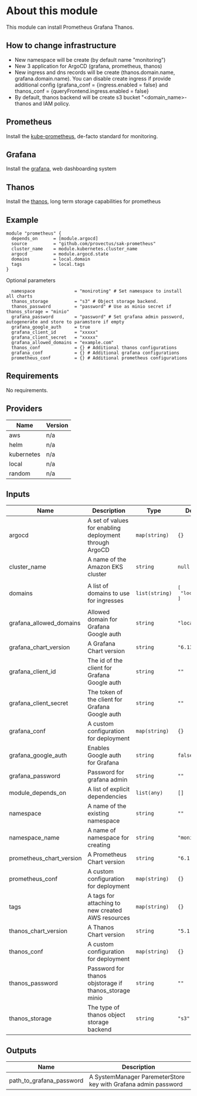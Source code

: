 # About this module

This module can install Prometheus Grafana Thanos.

## How to change infrastructure

 * New namespace will be create (by default name "monitoring")
 * New 3 application for ArgoCD (grafana, prometheus, thanos) 
 * New ingress and dns records will be create (thanos.domain.name, grafana.domain.name). You can disable create ingress if provide additional config (grafana_conf = {ingress.enabled = false} and thanos_conf = {queryFrontend.ingress.enabled = false}
 * By default, thanos backend will be create s3 bucket "<domain_name>-thanos and IAM policy. 
## Prometheus
Install the [kube-prometheus](https://github.com/bitnami/charts/tree/master/bitnami/kube-prometheus), de-facto standard for monitoring.
## Grafana
Install the [grafana](https://github.com/grafana/helm-charts/tree/main/charts/grafana), web dashboarding system
## Thanos
Install the [thanos](https://github.com/bitnami/charts/tree/master/bitnami/thanos), long term storage capabilities for prometheus
## Example
``` hcl
module "prometheus" {
  depends_on      = [module.argocd]
  source          = "github.com/provectus/sak-prometheus"
  cluster_name    = module.kubernetes.cluster_name
  argocd          = module.argocd.state
  domains         = local.domain
  tags            = local.tags
}
```

Optional parameters
```
  namespace               = "moniroting" # Set namespace to install all charts
  thanos_storage          = "s3" # Object storage backend. 
  thanos_password         = "password" # Use as minio secret if thanos_storage = "minio"
  grafana_password        = "password" # Set grafana admin password, autogenerate and store to paramstore if empty
  grafana_google_auth     = true
  grafana_client_id       = "xxxxx"
  grafana_client_secret   = "xxxxx"
  grafana_allowed_domains = "example.com"
  thanos_conf             = {} # Additional thanos configurations
  grafana_conf            = {} # Additional grafana configurations
  prometheus_conf         = {} # Additional prometheus configurations
```

## Requirements

No requirements.

## Providers

| Name | Version |
|------|---------|
| aws | n/a |
| helm | n/a |
| kubernetes | n/a |
| local | n/a |
| random | n/a |

## Inputs

| Name | Description | Type | Default | Required |
|------|-------------|------|---------|:--------:|
| argocd | A set of values for enabling deployment through ArgoCD | `map(string)` | `{}` | no |
| cluster\_name | A name of the Amazon EKS cluster | `string` | `null` | no |
| domains | A list of domains to use for ingresses | `list(string)` | <pre>[<br>  "local"<br>]</pre> | no |
| grafana\_allowed\_domains | Allowed domain for Grafana Google auth | `string` | `"local"` | no |
| grafana\_chart\_version | A Grafana Chart version | `string` | `"6.13.9"` | no |
| grafana\_client\_id | The id of the client for Grafana Google auth | `string` | `""` | no |
| grafana\_client\_secret | The token of the client for Grafana Google auth | `string` | `""` | no |
| grafana\_conf | A custom configuration for deployment | `map(string)` | `{}` | no |
| grafana\_google\_auth | Enables Google auth for Grafana | `string` | `false` | no |
| grafana\_password | Password for grafana admin | `string` | `""` | no |
| module\_depends\_on | A list of explicit dependencies | `list(any)` | `[]` | no |
| namespace | A name of the existing namespace | `string` | `""` | no |
| namespace\_name | A name of namespace for creating | `string` | `"monitoring"` | no |
| prometheus\_chart\_version | A Prometheus Chart version | `string` | `"6.1.1"` | no |
| prometheus\_conf | A custom configuration for deployment | `map(string)` | `{}` | no |
| tags | A tags for attaching to new created AWS resources | `map(string)` | `{}` | no |
| thanos\_chart\_version | A Thanos Chart version | `string` | `"5.1.0"` | no |
| thanos\_conf | A custom configuration for deployment | `map(string)` | `{}` | no |
| thanos\_password | Password for thanos objstorage if thanos\_storage minio | `string` | `""` | no |
| thanos\_storage | The type of thanos object storage backend | `string` | `"s3"` | no |

## Outputs

| Name | Description |
|------|-------------|
| path\_to\_grafana\_password | A SystemManager ParemeterStore key with Grafana admin password |

